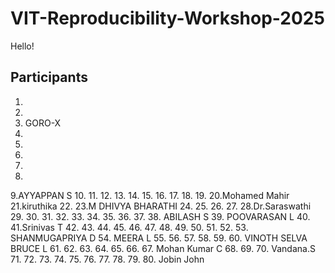# VIT-Reproducibility-Workshop-2025

Hello!

## Participants


1.
2.
3. GORO-X
4.
5.
6.
7.
8.
9.AYYAPPAN S
10.
11.
12.
13.
14.
15.
16.
17.
18.
19.
20.Mohamed Mahir
21.kiruthika
22.
23.M DHIVYA BHARATHI
24.
25.
26.
27.
28.Dr.Saraswathi
29.
30.
31.
32.
33.
34.
35.
36.
37.
38. ABILASH S
39. POOVARASAN L
40.
41.Srinivas T
42.
43.
44.
45.
46.
47.
48.
49.
50.
51.
52.
53. SHANMUGAPRIYA D
54. MEERA L
55.
56.
57.
58.
59.
60. VINOTH SELVA BRUCE L
61.
62.
63.
64.
65.
66.
67. Mohan Kumar C
68.
69.
70. Vandana.S
71.
72.
73.
74.
75.
76.
77.
78.
79.
80. Jobin John

